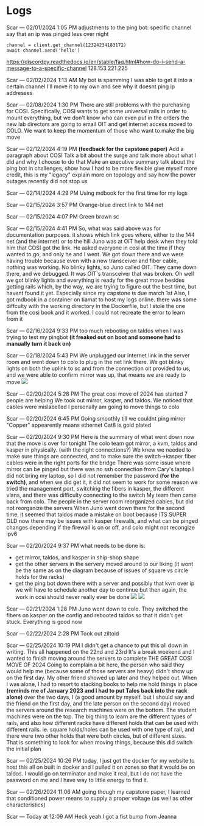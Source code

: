 # Logs
Scar — 02/01/2024 1:05 PM
adjustments to the ping bot:
specific channel
say that an ip was pinged
less over night
```
channel = client.get_channel(12324234183172)
await channel.send('hello')
```
https://discordpy.readthedocs.io/en/stable/faq.html#how-do-i-send-a-message-to-a-specific-channel
128.153.221.225

Scar — 02/02/2024 1:13 AM
My bot is spamming
I was able to get it into a certain channel
I'll move it to my own and see why it doesnt ping ip addresses

Scar — 02/08/2024 1:30 PM
There are still problems with the purchasing for COSI. Specifically, COSI wants to get some universal rails in order to mount everything, but we don't know who can even put in the orders
the new lab directors are going to email OIT and get internet access moved to COLO. We want to keep the momentum of those who want to make the big move

Scar — 02/12/2024 4:19 PM
<b>(feedback for the capstone paper)</b>
Add a paragraph about COSI
Talk a bit about the surge and talk more about what I did and why I choose to do that
Make an executive summary
talk about the ping bot
in challenges, show how I had to be more flexible
give myself more credit, this is my "legacy"
explain more on topology and say how the power outages recently did not stop us

Scar — 02/14/2024 4:29 PM
Using mdbook for the first time for my logs

Scar — 02/15/2024 3:57 PM
Orange-blue direct link to 144 net

Scar — 02/15/2024 4:07 PM
Green brown sc 

Scar — 02/15/2024 4:41 PM
So, what was said above was for documentation purposes. it shows which link goes where, either to the 144 net (and the internet) or to the hill
Juno was at OIT help desk when they told him that COSI got the link. He asked everyone in cosi at the time if they wanted to go, and only he and I went.
We got down there and we were having trouble because even with a new transceiver and fiber cable, nothing was working. No blinky lights, so Juno called OIT.
They came down there, and we debugged. It was OIT's transceiver that was broken. Oh well
we got blinky lights and everything is ready for the great move besides getting rails
which, by the way, we are trying to figure out the best time, but havent found it yet. Especially since my capstone is due march 1st
Also, I got mdbook in a container on tiamat to host my logs online.
there was some diffculty with the working directory in the Dockerfile, but I stole the one from the cosi book and it worked. I could not recreate the error to learn from it

Scar — 02/16/2024 9:33 PM
too much rebooting on taldos when I was trying to test my pingbot <b>(it freaked out on boot and someone had to manually turn it back on)</b>

Scar — 02/18/2024 5:43 PM
We unplugged our internet link in the server room and went down to colo to plug in the net link there.
We got blinky lights on both the uplink to sc and from the connection oit provided to us, and we were able to confirm mirror was up, that means we are ready to move
<image src="../media/FCOLO.jpg"  controls></image>

Scar — 02/20/2024 5:28 PM
The great cosi move of 2024 has started
7 people are helping
We took out mirror, kasper, and taldos. We noticed that cables were mislabelled
I personally am going to move things to colo

Scar — 02/20/2024 6:45 PM
Going smoothly till we couldnt ping mirror
"Copper" appearently means ethernet
Cat8 is gold plated

Scar — 02/20/2024 9:30 PM
Here is the summary of what went down now that the move is over for tonight
The colo team got mirror, a kvm, taldos and kasper in physically. (with the right connections?) We knew we needed to make sure things are connected, and to make sure the switch->kasper fiber cables were in the right ports for the bridge 
There was some issue where mirror can be pinged but there was no ssh connection from Cary's laptop
I did not bring my laptop, so I did not remember the password <b>(for the switch)</b>, and when we did get it, it did not seem to work for some reason
we tried the management port, switching the fibers in kasper, the different vlans, and there was difficulty connecting to the switch
My team then came back from colo. The people in the server room reorganized cables, but did not reorganize the servers
When Juno went down there for the second time, it seemed that taldos made a mistake on boot because ITS SUPER OLD
now there may be issues with kasper firewalls, and what can be pinged changes depending if the firewall is on or off, and colo might not recongize ipv6

Scar — 02/20/2024 9:37 PM
what needs to be done is:
- get mirror, taldos, and kasper in ship-shop shape
- get the other servers in the servery moved around to our liking (it wont be the same as on the diagram because of issues of square vs circle holds for the racks)
- get the ping bot down there with a server and possibly that kvm over ip
we will have to schedule another day to continue
but then again, the work in cosi should never really ever be done
<image src="../media/move1.jpg"  controls></image>
<image src="../media/move2.jpg"  controls></image>

Scar — 02/21/2024 1:28 PM
Juno went down to colo. They switched the fibers on kasper on the config and rebooted taldos so that it didn't get stuck. Everything is good now 

Scar — 02/22/2024 2:28 PM
Took out ziltoid

Scar — 02/25/2024 10:19 PM
I didn't get a chance to put this all down in writing. This all happened on the 22nd and 23rd
It's a break weekend and I wanted to finish moving around the servers to complete THE GREAT COSI MOVE OF 2024
Going to complain a bit here, the person who said they would help me (because some of those servers are heavy) didn't show up on the first day. My other friend showed up later and they helped out. When I was alone, I had to resort to stacking books to help me hold things in place <b>(reminds me of January 2023 and I had to put Talos back into the rack alone)</b>
over the two days, I (a good amount by myself. but I should say and the friend on the first day, and the late person on the second day) moved the servers around
the research machines were on the bottom. The student machines were on the top.
The big thing to learn are the different types of rails, and also how different racks have different holds that can be used with different rails. ie. square holds/holes can be used with one type of rail, and there were two other holds that were both circles, but of different sizes. That is something to look for when moving things, because this did switch the initial plan

Scar — 02/25/2024 10:26 PM
today, I just got the docker for my website to host this all on built in docker and I pulled it on zones so that it would be on taldos. I would go on terminator and make it real, but I do not have the password on me and I have way to little energy to find it.

Scar — 02/26/2024 11:06 AM
going though my capstone paper, I learned that conditioned power means to supply a proper voltage (as well as other characteristics)

Scar — Today at 12:09 AM
Heck yeah I got a fist bump from Jeanna
